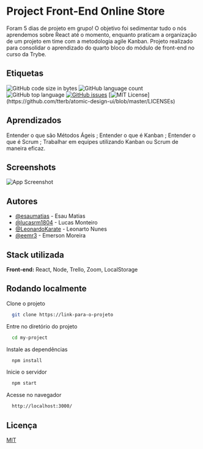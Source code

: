 
# Project Front-End Online Store

Foram 5 dias de projeto em grupo! O objetivo foi sedimentar tudo o nós aprendemos sobre React até o momento, enquanto praticam a organização de um projeto em time com a metodologia agile Kanban.
Projeto realizado para consolidar o aprendizado do quarto bloco do módulo de front-end no curso da Trybe.

## Etiquetas

![GitHub code size in bytes](https://img.shields.io/github/languages/code-size/eemr3/project-trybetunes)
![GitHub language count](https://img.shields.io/github/languages/count/eemr3/project-frontend-online-store)
![GitHub top language](https://img.shields.io/github/languages/top/eemr3/project-frontend-online-store)
[![GitHub issues](https://img.shields.io/github/issues/eemr3/project-frontend-online-store)](https://github.com/eemr3/project-frontend-online-store/issues)
[![MIT License](https://img.shields.io/apm/l/atomic-design-ui.svg?)](https://github.com/tterb/atomic-design-ui/blob/master/LICENSEs)


## Aprendizados

Entender o que são Métodos Ágeis ;
Entender o que é Kanban ;
Entender o que é Scrum ;
Trabalhar em equipes utilizando Kanban ou Scrum de maneira eficaz.
## Screenshots

![App Screenshot](https://user-images.githubusercontent.com/42968718/154856269-fa49c52b-9a3d-4c5e-82cf-24807f602961.png)


## Autores

- [@esaumatias](https://github.com/esaumatias) - Esau Matias
- [@lucasrm1804](https://github.com/lucasrm1804) - Lucas Monteiro
- [@LeonardoKarate](https://github.com/LeonardoKarate) - Leonarto Nunes
- [@eemr3](https://github.com/eemr3) - Emerson Moreira


## Stack utilizada

**Front-end:** React, Node, Trello, Zoom, LocalStorage

## Rodando localmente

Clone o projeto

```bash
  git clone https://link-para-o-projeto
```

Entre no diretório do projeto

```bash
  cd my-project
```

Instale as dependências

```bash
  npm install
```

Inicie o servidor

```bash
  npm start
```

Acesse no navegador
```bash
  http://localhost:3000/
```
## Licença

[MIT](https://choosealicense.com/licenses/mit/)

